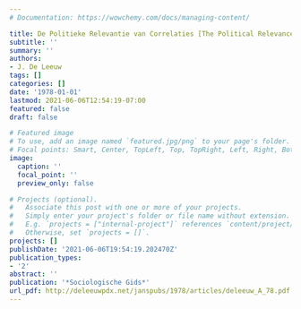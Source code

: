 ```yaml
---
# Documentation: https://wowchemy.com/docs/managing-content/

title: De Politieke Relevantie van Correlaties [The Political Relevance of Correlations]
subtitle: ''
summary: ''
authors:
- J. De Leeuw
tags: []
categories: []
date: '1978-01-01'
lastmod: 2021-06-06T12:54:19-07:00
featured: false
draft: false

# Featured image
# To use, add an image named `featured.jpg/png` to your page's folder.
# Focal points: Smart, Center, TopLeft, Top, TopRight, Left, Right, BottomLeft, Bottom, BottomRight.
image:
  caption: ''
  focal_point: ''
  preview_only: false

# Projects (optional).
#   Associate this post with one or more of your projects.
#   Simply enter your project's folder or file name without extension.
#   E.g. `projects = ["internal-project"]` references `content/project/deep-learning/index.md`.
#   Otherwise, set `projects = []`.
projects: []
publishDate: '2021-06-06T19:54:19.202470Z'
publication_types:
- '2'
abstract: ''
publication: '*Sociologische Gids*'
url_pdf: http://deleeuwpdx.net/janspubs/1978/articles/deleeuw_A_78.pdf
---
```

